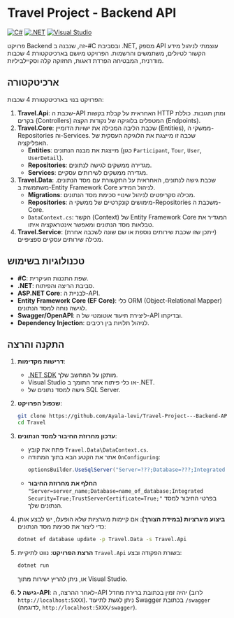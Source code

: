 # Travel Project - Backend API

[![C#](https://img.shields.io/badge/c%23-%23239120.svg?style=for-the-badge&logo=c-sharp&logoColor=white)](https://docs.microsoft.com/en-us/dotnet/csharp/)
[![.NET](https://img.shields.io/badge/.NET-%23512BD4.svg?style=for-the-badge&logo=.net&logoColor=white)](https://dotnet.microsoft.com/)
[![Visual Studio](https://img.shields.io/badge/Visual%20Studio-5C2D91.svg?style=for-the-badge&logo=visual-studio&logoColor=white)](https://visualstudio.microsoft.com/)

פרויקט Backend זה, שנבנה ב-#C ובסביבת .NET, מספק API עוצמתי לניהול מידע הקשור לטיולים, משתמשים והרשמות. הפרויקט מיושם בארכיטקטורת 4 שכבות מודרנית, המבטיחה הפרדת דאגות, תחזוקה קלה וסקיילביליות.

## ארכיטקטורה

הפרויקט בנוי בארכיטקטורת 4 שכבות:

1.  **Travel.Api**: שכבת ה-API האחראית על קבלת בקשות HTTP ומתן תגובות. כוללת בקרים (Controllers) המטפלים בלוגיקה של נקודות הקצה (Endpoints).
2.  **Travel.Core**: שכבת הליבה המכילה את ישויות הדומיין (Entities), ממשקי ה-Repositories וה-Services. שכבה זו מייצגת את הלוגיקה העסקית של האפליקציה.
    * **Entities**: מייצגת את מבנה הנתונים (כגון `Participant`, `Tour`, `User`, `UserDetail`).
    * **Repositories**: מגדירה ממשקים לגישה לנתונים.
    * **Services**: מגדירה ממשקים לשירותים עסקיים.
3.  **Travel.Data**: שכבת גישה לנתונים, האחראית על התקשורת עם מסד הנתונים. משתמשת ב-Entity Framework Core לניהול המידע.
    * **Migrations**: מכילה סקריפטים לניהול שינויי סכימת מסד הנתונים.
    * **Repositories**: מימושים קונקרטיים של ממשקי ה-Repositories משכבת ה-Core.
    * `DataContext.cs`: הקשר (Context) של Entity Framework Core המגדיר את טבלאות מסד הנתונים ומאפשר אינטראקציה איתו.
4.  **Travel.Service**: (ייתכן שזו שכבת שירותים נוספת או שם שונה לשכבה אחרת) מכילה שירותים עסקיים ספציפיים.

## טכנולוגיות בשימוש

* **#C**: שפת התכנות העיקרית.
* **.NET**: סביבת הריצה והפיתוח.
* **ASP.NET Core**: לבניית ה-API.
* **Entity Framework Core (EF Core)**: כלי ORM (Object-Relational Mapper) לגישה נוחה למסד הנתונים.
* **Swagger/OpenAPI**: ליצירת תיעוד אוטומטי של ה-API ובדיקתו.
* **Dependency Injection**: לניהול תלויות בין רכיבים.

## התקנה והרצה

1.  **דרישות מקדימות**:
    * [.NET SDK](https://dotnet.microsoft.com/download) מותקן על המחשב שלך.
    * Visual Studio או כלי פיתוח אחר התומך ב-.NET.
    * גישה למסד נתונים של SQL Server.

2.  **שכפול הפרויקט**:
    ```bash
    git clone https://github.com/Ayala-levi/Travel-Project---Backend-API.git
    cd Travel
    ```

3.  **עדכון מחרוזת החיבור למסד הנתונים**:
    * פתח את קובץ `Travel.Data\DataContext.cs`.
    * אתר את הקטע הבא בתוך המתודה `OnConfiguring`:
        ```csharp
        optionsBuilder.UseSqlServer("Server=???;Database=???;Integrated Security=True;TrustServerCertificate=True;");
        ```
    * **החלף את מחרוזת החיבור** `"Server=server_name;Database=name_of_database;Integrated Security=True;TrustServerCertificate=True;"` בפרטי החיבור למסד הנתונים שלך.

4.  **ביצוע מיגרציות (במידת הצורך)**:
    אם קיימות מיגרציות שלא הופעלו, יש לבצע אותן כדי ליצור את סכימת מסד הנתונים:
    ```bash
    dotnet ef database update -p Travel.Data -s Travel.Api
    ```

5.  **הרצת הפרויקט**:
    נווט לתיקיית `Travel.Api` בשורת הפקודה ובצע:
    ```bash
    dotnet run
    ```
    או, ניתן להריץ ישירות מתוך Visual Studio.

6.  **גישה ל-API**:
    לאחר ההרצה, ה-API יהיה זמין בכתובת ברירת מחדל (לרוב `http://localhost:5XXX`). ניתן לגשת לתיעוד Swagger בכתובת `/swagger` (לדוגמה, `http://localhost:5XXX/swagger`).

